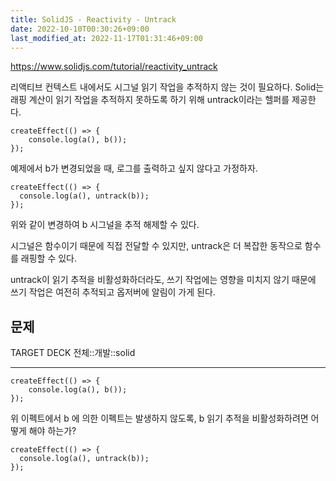 ```yaml
---
title: SolidJS - Reactivity - Untrack
date: 2022-10-10T00:30:26+09:00
last_modified_at: 2022-11-17T01:31:46+09:00
---
```


https://www.solidjs.com/tutorial/reactivity_untrack

리액티브 컨텍스트 내에서도 시그널 읽기 작업을 추적하지 않는 것이 필요하다. Solid는 래핑 계산이 읽기 작업을 추적하지 못하도록 하기 위해 untrack이라는 헬퍼를 제공한다.

```tsx
createEffect(() => {
	console.log(a(), b());
});
```

예제에서 b가 변경되었을 때, 로그를 출력하고 싶지 않다고 가정하자. 

```tsx
createEffect(() => {
  console.log(a(), untrack(b));
});
```

위와 같이 변경하여 b 시그널을 추적 해제할 수 있다.

시그널은 함수이기 때문에 직접 전달할 수 있지만, untrack은 더 복잡한 동작으로 함수를 래핑할 수 있다.

untrack이 읽기 추적을 비활성화하더라도, 쓰기 작업에는 영향을 미치지 않기 때문에 쓰기 작업은 여전히 추적되고 옵저버에 알림이 가게 된다.

## 문제

TARGET DECK
전체::개발::solid

---

<!--ankiQ-->

```tsx
createEffect(() => {
	console.log(a(), b());
});
```

위 이펙트에서 b 에 의한 이펙트는 발생하지 않도록, b 읽기 추적을 비활성화하려면 어떻게 해야 하는가?

<!--ankiA-->

```tsx
createEffect(() => {
  console.log(a(), untrack(b));
});
```

<!--ankiE-->
<!--ID: 1665048669559-->
